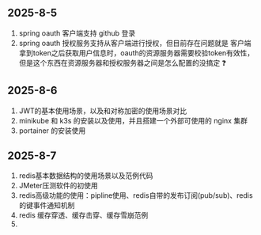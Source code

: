 ## 2025-8-5

1. spring oauth 客户端支持 github 登录
2. spring oauth 授权服务支持从客户端进行授权，但目前存在问题就是 客户端拿到token之后获取用户信息时，oauth的资源服务器需要校验token有效性，但是这个东西在资源服务器和授权服务器之间是怎么配置的没搞定 ❓

## 2025-8-6

1. JWT的基本使用场景，以及和对称加密的使用场景对比
2. minikube 和 k3s 的安装以及使用，并且搭建一个外部可使用的 nginx 集群
3. portainer 的安装使用

## 2025-8-7

1. redis基本数据结构的使用场景以及范例代码
2. JMeter压测软件的初使用
3. redis高级功能的使用：pipline使用、redis自带的发布订阅(pub/sub)、redis的键事件通知机制
4. redis 缓存穿透、缓存击穿、缓存雪崩范例
5. 